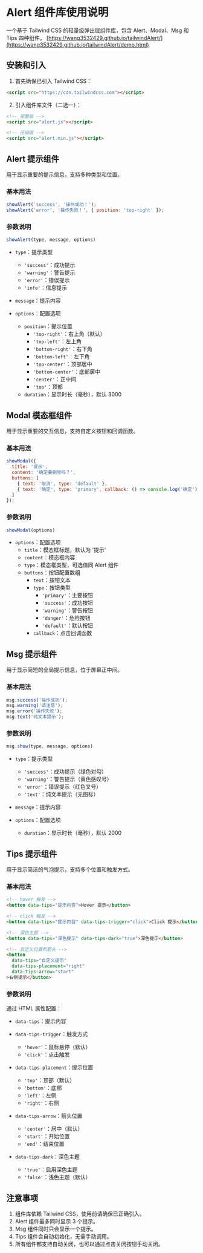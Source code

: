 # Alert 组件库使用说明

一个基于 Tailwind CSS 的轻量级弹出层组件库，包含 Alert、Modal、Msg 和 Tips 四种组件。
[https://wang3532429.github.io/tailwindAlert/](https://wang3532429.github.io/tailwindAlert/demo.html)

## 安装和引入

1. 首先确保已引入 Tailwind CSS：
```html
<script src="https://cdn.tailwindcss.com"></script>
```

2. 引入组件库文件（二选一）：
```html
<!-- 完整版 -->
<script src="alert.js"></script>

<!-- 压缩版 -->
<script src="alert.min.js"></script>
```

## Alert 提示组件

用于显示重要的提示信息，支持多种类型和位置。

### 基本用法
```javascript
showAlert('success', '操作成功！');
showAlert('error', '操作失败！', { position: 'top-right' });
```

### 参数说明
```javascript
showAlert(type, message, options)
```

- `type`：提示类型
  - `'success'`：成功提示
  - `'warning'`：警告提示
  - `'error'`：错误提示
  - `'info'`：信息提示

- `message`：提示内容

- `options`：配置选项
  - `position`：提示位置
    - `'top-right'`：右上角（默认）
    - `'top-left'`：左上角
    - `'bottom-right'`：右下角
    - `'bottom-left'`：左下角
    - `'top-center'`：顶部居中
    - `'bottom-center'`：底部居中
    - `'center'`：正中间
    - `'top'`：顶部
  - `duration`：显示时长（毫秒），默认 3000

## Modal 模态框组件

用于显示重要的交互信息，支持自定义按钮和回调函数。

### 基本用法
```javascript
showModal({
  title: '提示',
  content: '确定要删除吗？',
  buttons: [
    { text: '取消', type: 'default' },
    { text: '确定', type: 'primary', callback: () => console.log('确定') }
  ]
});
```

### 参数说明
```javascript
showModal(options)
```

- `options`：配置选项
  - `title`：模态框标题，默认为 '提示'
  - `content`：模态框内容
  - `type`：模态框类型，可选值同 Alert 组件
  - `buttons`：按钮配置数组
    - `text`：按钮文本
    - `type`：按钮类型
      - `'primary'`：主要按钮
      - `'success'`：成功按钮
      - `'warning'`：警告按钮
      - `'danger'`：危险按钮
      - `'default'`：默认按钮
    - `callback`：点击回调函数

## Msg 提示组件

用于显示简短的全局提示信息，位于屏幕正中间。

### 基本用法
```javascript
msg.success('操作成功');
msg.warning('请注意');
msg.error('操作失败');
msg.text('纯文本提示');
```

### 参数说明
```javascript
msg.show(type, message, options)
```

- `type`：提示类型
  - `'success'`：成功提示（绿色对勾）
  - `'warning'`：警告提示（黄色感叹号）
  - `'error'`：错误提示（红色叉号）
  - `'text'`：纯文本提示（无图标）

- `message`：提示内容

- `options`：配置选项
  - `duration`：显示时长（毫秒），默认 2000

## Tips 提示组件

用于显示简洁的气泡提示，支持多个位置和触发方式。

### 基本用法
```html
<!-- hover 触发 -->
<button data-tips="提示内容">Hover 提示</button>

<!-- click 触发 -->
<button data-tips="提示内容" data-tips-trigger="click">Click 提示</button>

<!-- 深色主题 -->
<button data-tips="深色提示" data-tips-dark="true">深色提示</button>

<!-- 自定义位置和箭头 -->
<button 
  data-tips="自定义提示"
  data-tips-placement="right"
  data-tips-arrow="start"
>右侧提示</button>
```

### 参数说明

通过 HTML 属性配置：

- `data-tips`：提示内容

- `data-tips-trigger`：触发方式
  - `'hover'`：鼠标悬停（默认）
  - `'click'`：点击触发

- `data-tips-placement`：提示位置
  - `'top'`：顶部（默认）
  - `'bottom'`：底部
  - `'left'`：左侧
  - `'right'`：右侧

- `data-tips-arrow`：箭头位置
  - `'center'`：居中（默认）
  - `'start'`：开始位置
  - `'end'`：结束位置

- `data-tips-dark`：深色主题
  - `'true'`：启用深色主题
  - `'false'`：浅色主题（默认）

## 注意事项

1. 组件库依赖 Tailwind CSS，使用前请确保已正确引入。
2. Alert 组件最多同时显示 3 个提示。
3. Msg 组件同时只会显示一个提示。
4. Tips 组件会自动初始化，无需手动调用。
5. 所有组件都支持自动关闭，也可以通过点击关闭按钮手动关闭。
